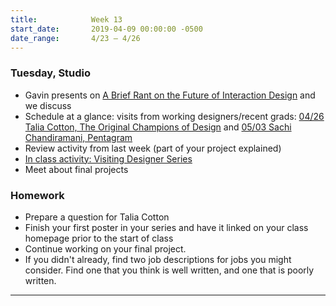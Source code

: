 ```yaml
---
title:            Week 13
start_date:       2019-04-09 00:00:00 -0500
date_range:       4/23 – 4/26
---
```


### Tuesday, Studio

- Gavin presents on [A Brief Rant on the Future of Interaction Design](http://worrydream.com/ABriefRantOnTheFutureOfInteractionDesign/) and we discuss
- Schedule at a glance: visits from working designers/recent grads: [04/26 Talia Cotton, The Original Champions of Design](https://taliacotton.com/) and [05/03 Sachi Chandiramani, Pentagram](http://www.sachichandiramani.com/)
- Review activity from last week (part of your project explained)
- [In class activity: Visiting Designer Series](https://paper.dropbox.com/doc/Visiting-Designers-Poster-Series--AbwlCocEhHtu6w325~kKkQlQAQ-Aqfh4koSt95mWCtKhUwDE)
- Meet about final projects

### Homework

- Prepare a question for Talia Cotton
- Finish your first poster in your series and have it linked on your class homepage prior to the start of class
- Continue working on your final project.
- If you didn't already, find two job descriptions for jobs you might consider. Find one that you think is well written, and one that is poorly written.

---

